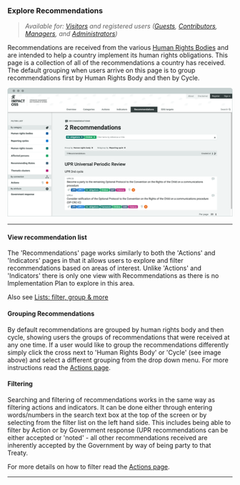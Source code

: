 ### Explore Recommendations

> _Available for: [Visitors](/visitors/visitor.md) and registered users ([Guests](/guests/guest.md), [Contributors](/contributors/contributor.md), [Managers](/managers/manager.md), and [Administrators](/admins/admin.md))_

Recommendations are received from the various [Human Rights Bodies](/visitors/categories.md) and are intended to help a country implement its human rights obligations. This page is a collection of all of the recommendations a country has received. The default grouping when users arrive on this page is to group recommendations first by Human Rights Body and then by Cycle.

![](/assets/v-recommendations.png)

---

#### View recommendation list

The 'Recommendations' page works similarly to both the 'Actions' and 'Indicators' pages in that it allows users to explore and filter recommendations based on areas of interest. Unlike 'Actions' and 'Indicators' there is only one view with Recommendations as there is no Implementation Plan to explore in this area.

Also see [Lists: filter, group & more](/visitors/lists.md)

#### Grouping Recommendations

By default recommendations are grouped by human rights body and then cycle, showing users the groups of recommendations that were received at any one time. If a user would like to group the recommendations differently simply click the cross next to 'Human Rights Body' or 'Cycle' (see image above) and select a different grouping from the drop down menu. For more instructions read the [Actions page](/visitors/actions.md).

#### Filtering

Searching and filtering of recommendations works in the same way as filtering actions and indicators. It can be done either through entering words/numbers in the search text box at the top of the screen or by selecting from the filter list on the left hand side. This includes being able to filter by Action or by Government response (UPR recommendations can be either accepted or 'noted' - all other recommendations received are inherently accepted by the Government by way of being party to that Treaty.

For more details on how to filter read the [Actions page](/visitors/actions.md).

---
